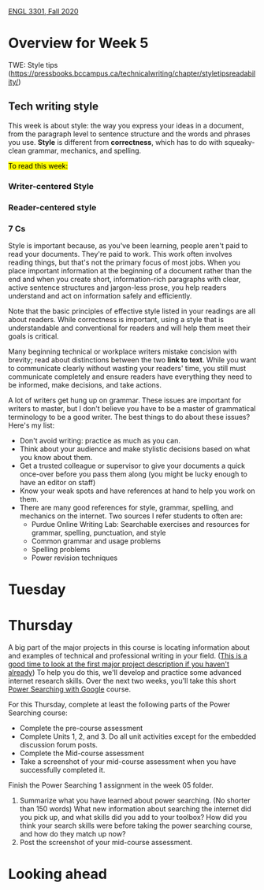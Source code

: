 [ENGL 3301, Fall 2020](../calendar.html)

# Overview for Week 5

TWE: Style tips (https://pressbooks.bccampus.ca/technicalwriting/chapter/styletipsreadability/)

## Tech writing style

This week is about style: the way you express your ideas in a document, from the paragraph level to sentence structure and the words and phrases you use. **Style** is different from **correctness**, which has to do with squeaky-clean grammar, mechanics, and spelling.

<mark>To read this week:</mark>


### Writer-centered Style

### Reader-centered style

### 7 Cs

Style is important because, as you've been learning, people aren't paid to read your documents. They're paid to work. This work often involves reading things, but that's not the primary focus of most jobs. When you place important information at the beginning of a document rather than the end and when you create short, information-rich paragraphs with clear, active sentence structures and jargon-less prose, you help readers understand and act on information safely and efficiently.

Note that the basic principles of effective style listed in your readings are all about readers. While correctness is important, using a style that is understandable and conventional for readers and will help them meet their goals is critical.

Many beginning technical or workplace writers mistake concision with brevity; read about distinctions between the two **link to text**. While you want to communicate clearly without wasting your readers' time, you still must communicate completely and ensure readers have everything they need to be informed, make decisions, and take actions.

A lot of writers get hung up on grammar. These issues are important for writers to master, but I don't believe you have to be a master of grammatical terminology to be a good writer. The best things to do about these issues? Here's my list:

- Don't avoid writing: practice as much as you can.
- Think about your audience and make stylistic decisions based on what you know about them.
- Get a trusted colleague or supervisor to give your documents a quick once-over before you pass them along (you might be lucky enough to have an editor on staff)
- Know your weak spots and have references at hand to help you work on them.
- There are many good references for style, grammar, spelling, and mechanics on the internet. Two sources I refer students to often are:
  - Purdue Online Writing Lab: Searchable exercises and resources for grammar, spelling, punctuation, and style
  - Common grammar and usage problems
  - Spelling problems
  - Power revision techniques

# Tuesday

# Thursday

A big part of the major projects in this course is locating information about and examples of technical and professional writing in your field. ([This is a good time to look at the first major project description if you haven't already](./project-1.md)) To help you do this, we'll develop and practice some advanced internet research skills. Over the next two weeks, you'll take this short [Power Searching with Google](https://coursebuilder.withgoogle.com/sample/course) course.

For this Thursday, complete at least the following parts of the Power Searching course:
  - Complete the pre-course assessment
  - Complete Units 1, 2, and 3. Do all unit activities except for the embedded discussion forum posts.
  - Complete the Mid-course assessment
  - Take a screenshot of your mid-course assessment when you have successfully completed it.

Finish the Power Searching 1 assignment in the week 05 folder.
  1. Summarize what you have learned about power searching. (No shorter than 150 words) What new information about searching the internet did you pick up, and what skills did you add to your toolbox? How did you think your search skills were before taking the power searching course, and how do they match up now?
  2. Post the screenshot of your mid-course assessment.

# Looking ahead
